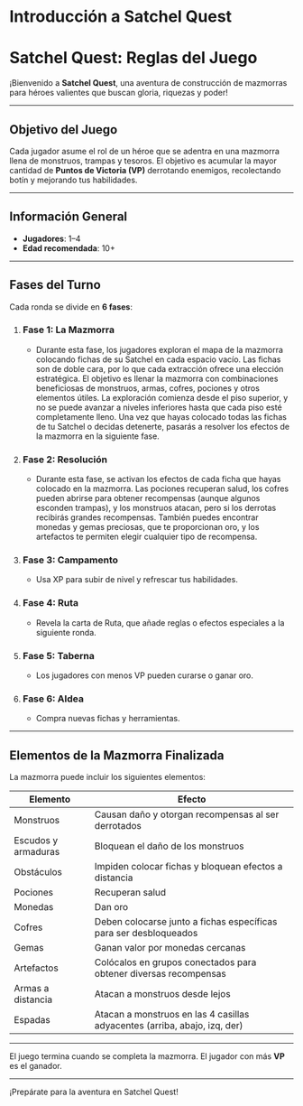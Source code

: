 # Introducción a Satchel Quest
#  Satchel Quest: Reglas del Juego

¡Bienvenido a **Satchel Quest**, una aventura de construcción de mazmorras para héroes valientes que buscan gloria, riquezas y poder!

---

##  Objetivo del Juego

Cada jugador asume el rol de un héroe que se adentra en una mazmorra llena de monstruos, trampas y tesoros. El objetivo es acumular la mayor cantidad de **Puntos de Victoria (VP)** derrotando enemigos, recolectando botín y mejorando tus habilidades.

---

##  Información General

- **Jugadores**: 1–4
- **Edad recomendada**: 10+

---

##  Fases del Turno

Cada ronda se divide en **6 fases**:

1. ###  Fase 1: La Mazmorra
   - Durante esta fase, los jugadores exploran el mapa de la mazmorra colocando fichas de su Satchel en cada espacio vacío. Las fichas son de doble cara, por lo que cada extracción ofrece una elección estratégica. El objetivo es llenar la mazmorra con combinaciones beneficiosas de monstruos, armas, cofres, pociones y otros elementos útiles. La exploración comienza desde el piso superior, y no se puede avanzar a niveles inferiores hasta que cada piso esté completamente lleno. Una vez que hayas colocado todas las fichas de tu Satchel o decidas detenerte, pasarás a resolver los efectos de la mazmorra en la siguiente fase.

2. ###  Fase 2: Resolución
   - Durante esta fase, se activan los efectos de cada ficha que hayas colocado en la mazmorra. Las pociones recuperan salud, los cofres pueden abrirse para obtener recompensas (aunque algunos esconden trampas), y los monstruos atacan, pero si los derrotas recibirás grandes recompensas. También puedes encontrar monedas y gemas preciosas, que te proporcionan oro, y los artefactos te permiten elegir cualquier tipo de recompensa.

3. ###  Fase 3: Campamento
   - Usa XP para subir de nivel y refrescar tus habilidades.

4. ###  Fase 4: Ruta
   - Revela la carta de Ruta, que añade reglas o efectos especiales a la siguiente ronda.

5. ###  Fase 5: Taberna
   - Los jugadores con menos VP pueden curarse o ganar oro.

6. ###  Fase 6: Aldea
   - Compra nuevas fichas y herramientas.

---

##  Elementos de la Mazmorra Finalizada

La mazmorra puede incluir los siguientes elementos:

| Elemento                | Efecto                                                                 |
|-------------------------|------------------------------------------------------------------------|
| Monstruos               | Causan daño y otorgan recompensas al ser derrotados                   |
| Escudos y armaduras     | Bloquean el daño de los monstruos                                     |
| Obstáculos              | Impiden colocar fichas y bloquean efectos a distancia                 |
| Pociones                | Recuperan salud                                                        |
| Monedas                 | Dan oro                                                                |
| Cofres                  | Deben colocarse junto a fichas específicas para ser desbloqueados     |
| Gemas                   | Ganan valor por monedas cercanas                                      |
| Artefactos              | Colócalos en grupos conectados para obtener diversas recompensas      |
| Armas a distancia       | Atacan a monstruos desde lejos                                        |
| Espadas                 | Atacan a monstruos en las 4 casillas adyacentes (arriba, abajo, izq, der) |


---

El juego termina cuando se completa la mazmorra. El jugador con más **VP** es el ganador.

---

¡Prepárate para la aventura en Satchel Quest!
